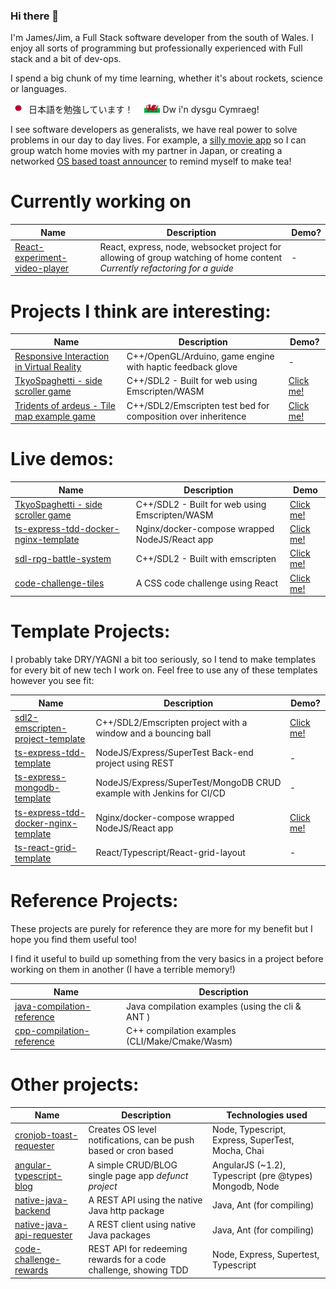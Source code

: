 ### Hi there 👋

I'm James/Jim, a Full Stack software developer from the south of Wales. I enjoy all sorts of programming but professionally experienced with Full stack and a bit of dev-ops.

I spend a big chunk of my time learning, whether it's about rockets, science or languages. &nbsp; 

<img src="Flag_of_Japan.svg.png"
     alt="Learning Japanese"
     style="width:25px;height:15px; " /> 日本語を勉強しています！　
<img src="Flag_of_Wales.svg"
     alt="Learning Welsh"
     style="width:25px;height:15px; " /> Dw i'n dysgu Cymraeg! 

I see software developers as generalists, we have real power to solve problems in our day to day lives. For example, a [silly movie app](https://github.com/Reesy/react-experiment-video-player) so I can group watch home movies with my partner in Japan, or creating a networked [OS based toast announcer](https://github.com/Reesy/cronjob-toast-requester) to remind myself to make tea! 

# Currently working on 

| Name     | Description    |    Demo?    |
| -------- | -------------- | ----------- |
| [React-experiment-video-player](https://github.com/Reesy/react-experiment-video-player) | React, express, node, websocket project for allowing of group watching of home content _Currently refactoring for a guide_ | - |

# Projects I think are interesting:


|  Name                                         |  Description                                                |  Demo?              |          
| --------------------------------------------- | ----------------------------------------------------------- | ------------------- |
| [Responsive Interaction in Virtual Reality](https://github.com/Reesy/responsive-interaction-virtual-reality)     | C++/OpenGL/Arduino, game engine with haptic feedback glove  |          -          | 
| [TkyoSpaghetti - side scroller game](https://github.com/Reesy/tkyo-spaghetti)            | C++/SDL2 - Built for web using Emscripten/WASM              | [Click me!](https://jim.wales/tkyospaghetti) |
| [Tridents of ardeus - Tile map example game](https://github.com/Reesy/sdl-tridents-of-ardeus) | C++/SDL2/Emscripten test bed for composition over inheritence | [Click me!](https://jim.wales/tridents-of-ardeus/) |




# Live demos:

|  Name                                         |  Description                                                |  Demo               |          
| --------------------------------------------- | ----------------------------------------------------------- | ------------------- |
| [TkyoSpaghetti - side scroller game](https://github.com/Reesy/tkyo-spaghetti)            | C++/SDL2 - Built for web using Emscripten/WASM              | [Click me!](https://jim.wales/tkyospaghetti) |
| [ts-express-tdd-docker-nginx-template](https://github.com/Reesy/ts-express-tdd-docker-nginx) | Nginx/docker-compose wrapped NodeJS/React app | [Click me!](http://ex1.jim.wales/) |
| [sdl-rpg-battle-system](https://github.com/Reesy/sdl-rpg-battle-system) | C++/SDL2 - Built with emscripten     |  [Click me!](https://jim.wales/rpg)     |
| [code-challenge-tiles](https://github.com/Reesy/code-challenge-tiles) | A CSS code challenge using React    | [Click me!](https://codechallengetiles.jim.wales/) |

# Template Projects:

I probably take DRY/YAGNI a bit too seriously, so I tend to make templates for every bit of new tech I work on. 
Feel free to use any of these templates however you see fit: 


|  Name                                         |  Description                                                   |  Demo?              |          
| --------------------------------------------- | -----------------------------------------------------------    | ------------------- |
| [sdl2-emscripten-project-template](https://github.com/Reesy/sdl2-emscripten-project-template) | C++/SDL2/Emscripten project with a window and a bouncing ball  |          [Click me!](http://ex2.jim.wales/)          | 
| [ts-express-tdd-template](https://github.com/Reesy/ts-express-tdd-template) | NodeJS/Express/SuperTest Back-end project using REST |      -     |  
| [ts-express-mongodb-template](https://github.com/Reesy/ts-express-tdd-mongodb-template) | NodeJS/Express/SuperTest/MongoDB CRUD example with Jenkins for CI/CD | - |
| [ts-express-tdd-docker-nginx-template](https://github.com/Reesy/ts-express-tdd-docker-nginx) | Nginx/docker-compose wrapped NodeJS/React app | [Click me!](http://ex1.jim.wales/) |
| [ts-react-grid-template](https://github.com/Reesy/ts-react-grid-template)   | React/Typescript/React-grid-layout                   |      -     |


# Reference Projects: 

These projects are purely for reference they are more for my benefit but I hope you find them useful too!

I find it useful to build up something from the very basics in a project before working on them in another (I have a terrible memory!)

| Name                                  | Description        |
| ------------------------------------- | ------------------ |
| [java-compilation-reference](https://github.com/Reesy/java-compilation-reference)  | Java compilation examples (using the cli & ANT )   |
| [cpp-compilation-reference](https://github.com/Reesy/cpp-compilation-reference/) | C++ compilation examples (CLI/Make/Cmake/Wasm)   |



# Other projects:

| Name | Description | Technologies used | 
| ---- | ----------- | ----- |
|[cronjob-toast-requester](https://github.com/Reesy/cronjob-toast-requester)  | Creates OS level notifications, can be push based or cron based | Node, Typescript, Express, SuperTest, Mocha, Chai   |
|[angular-typescript-blog](https://github.com/Reesy/angular-typescript-blog)  | A simple CRUD/BLOG single page app _defunct project_  | AngularJS (~1.2), Typescript (pre @types) Mongodb, Node     | 
|[native-java-backend](https://github.com/Reesy/native-java-backend) | A REST API using the native Java http package | Java, Ant (for compiling)  |
|[native-java-api-requester](https://github.com/Reesy/native-java-api-requester) | A REST client using native Java packages | Java, Ant (for compiling) |
|[code-challenge-rewards](https://github.com/Reesy/code-challenge-rewards) | REST API for redeeming rewards for a code challenge, showing TDD | Node, Express, Supertest, Typescript | 



<!--
**Reesy/Reesy** is a ✨ _special_ ✨ repository because its `README.md` (this file) appears on your GitHub profile.

Here are some ideas to get you started:

- 🔭 I’m currently working on ...
- 🌱 I’m currently learning ...
- 👯 I’m looking to collaborate on ...
- 🤔 I’m looking for help with ...
- 💬 Ask me about ...
- 📫 How to reach me: ...
- 😄 Pronouns: ...
- ⚡ Fun fact: ...
-->
